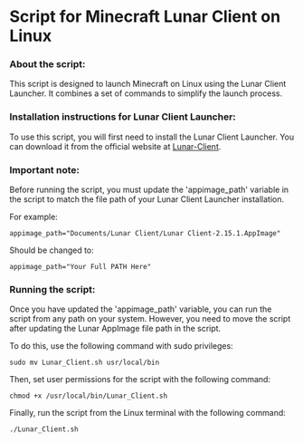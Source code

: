 # Script for Minecraft Lunar Client on Linux

### About the script:
This script is designed to launch Minecraft on Linux using the Lunar Client Launcher. It combines a set of commands to simplify the launch process.

### Installation instructions for Lunar Client Launcher:
To use this script, you will first need to install the Lunar Client Launcher. You can download it from the official website at [Lunar-Client](https://www.lunarclient.com).

### Important note:
Before running the script, you must update the 'appimage_path' variable in the script to match the file path of your Lunar Client Launcher installation.

For example:
```
appimage_path="Documents/Lunar Client/Lunar Client-2.15.1.AppImage"
```
Should be changed to:
```
appimage_path="Your Full PATH Here"
```

### Running the script:
Once you have updated the 'appimage_path' variable, you can run the script from any path on your system. However, you need to move the script after updating the Lunar AppImage file path in the script.

To do this, use the following command with sudo privileges:
```
sudo mv Lunar_Client.sh usr/local/bin
```
Then, set user permissions for the script with the following command:
```
chmod +x /usr/local/bin/Lunar_Client.sh
```
Finally, run the script from the Linux terminal with the following command:
```
./Lunar_Client.sh
```

